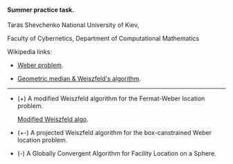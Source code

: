 #### Summer practice task.
Taras Shevchenko National University of Kiev, 

Faculty of Cybernetics, Department of Computational Mathematics


Wikipedia links:

* [Weber problem](https://en.wikipedia.org/wiki/Weber_problem).

* [Geometric median & Weiszfeld's algorithm](https://en.wikipedia.org/wiki/Geometric_median).

--------------------------------------------------------

* (+) A modified Weiszfeld algorithm for the Fermat-Weber location problem.
    
   [Modified Weiszfeld algo](Modified_Weiszfeld.ipynb).

* (+-) A projected Weiszfeld algorithm for the box-canstrained Weber location problem.

* (-) A Globally Convergent Algorithm for Facility Location on a Sphere.

